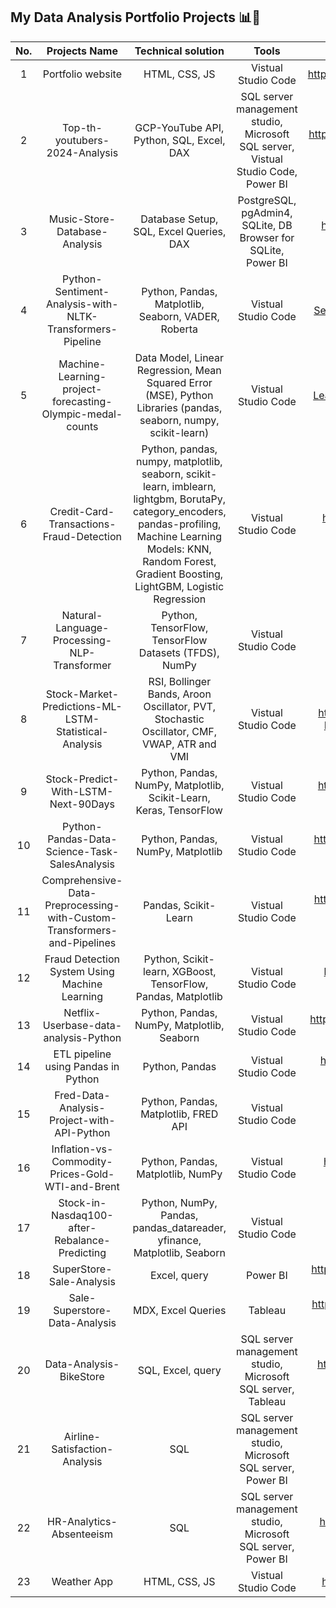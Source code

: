 ## My Data Analysis Portfolio Projects 📊💭

| No. | Projects Name | Technical solution | Tools | Link |
| :---:   | :---: | :---: | :---: | :---: |
| 1 | Portfolio website | HTML, CSS, JS | Vistual Studio Code | https://github.com/Kanangnut/kanangnut.github.io |
| 2 | Top-th-youtubers-2024-Analysis | GCP-YouTube API, Python, SQL, Excel, DAX | SQL server management studio, Microsoft SQL server, Vistual Studio Code, Power BI | https://github.com/Kanangnut/top-th-youtubers-2024 |
| 3 | Music-Store-Database-Analysis | Database Setup, SQL, Excel Queries, DAX | PostgreSQL, pgAdmin4, SQLite, DB Browser for SQLite, Power BI | https://github.com/Kanangnut/Music-Store-Database-Analysis |
| 4 | Python-Sentiment-Analysis-with-NLTK-Transformers-Pipeline | Python, Pandas, Matplotlib, Seaborn, VADER, Roberta | Vistual Studio Code | https://github.com/Kanangnut/Python-Sentiment-Analysis-with-NLTK-Transformers-Pipeline |
| 5 | Machine-Learning-project-forecasting-Olympic-medal-counts | Data Model, Linear Regression, Mean Squared Error (MSE), Python Libraries (pandas, seaborn, numpy, scikit-learn) | Vistual Studio Code | https://github.com/Kanangnut/Machine-Learning-project-forecasting-Olympic-medal-counts |
| 6 | Credit-Card-Transactions-Fraud-Detection | Python, pandas, numpy, matplotlib, seaborn, scikit-learn, imblearn, lightgbm, BorutaPy, category_encoders, pandas-profiling, Machine Learning Models: KNN, Random Forest, Gradient Boosting, LightGBM, Logistic Regression | Vistual Studio Code | https://github.com/Kanangnut/Credit-Card-Transactions-Fraud-Detection/tree/main |
| 7 | Natural-Language-Processing-NLP-Transformer | Python, TensorFlow, TensorFlow Datasets (TFDS), NumPy | Vistual Studio Code | https://github.com/Kanangnut/Natural-Language-Processing-NLP-Transformer |
| 8 | Stock-Market-Predictions-ML-LSTM-Statistical-Analysis | RSI, Bollinger Bands, Aroon Oscillator, PVT, Stochastic Oscillator, CMF, VWAP, ATR  and VMI | Vistual Studio Code | https://github.com/Kanangnut/Stock-Market-Predictions-ML-LSTM-Statistical-Analysis |
| 9 | Stock-Predict-With-LSTM-Next-90Days | Python, Pandas, NumPy, Matplotlib, Scikit-Learn, Keras, TensorFlow | Vistual Studio Code | https://github.com/Kanangnut/Stock-Predict-With-LSTM-Next-90Days |
| 10 | Python-Pandas-Data-Science-Task-SalesAnalysis | Python, Pandas, NumPy, Matplotlib | Vistual Studio Code | https://github.com/Kanangnut/Python-Pandas-Data-Science-Task-SalesAnalysis |
| 11 | Comprehensive-Data-Preprocessing-with-Custom-Transformers-and-Pipelines |Pandas, Scikit-Learn | Vistual Studio Code | https://github.com/Kanangnut/Comprehensive-Data-Preprocessing-with-Custom-Transformers-and-Pipelines |
| 12 | Fraud Detection System Using Machine Learning | Python, Scikit-learn, XGBoost, TensorFlow, Pandas, Matplotlib | Vistual Studio Code | https://github.com/Kanangnut/EDA-Credit-Classification-Using-ML |
| 13 | Netflix-Userbase-data-analysis-Python | Python, Pandas, NumPy, Matplotlib, Seaborn | Vistual Studio Code | https://github.com/Kanangnut/Netflix-Userbase-data-analysis-Python |
| 14 | ETL pipeline using Pandas in Python | Python, Pandas | Vistual Studio Code | https://github.com/Kanangnut/ETL-pipeline-using-Pandas-in-Python |
| 15 | Fred-Data-Analysis-Project-with-API-Python | Python, Pandas, Matplotlib, FRED API | Vistual Studio Code | https://github.com/Kanangnut/Fred-Data-Analysis-Project-with-API-Python |
| 16 | Inflation-vs-Commodity-Prices-Gold-WTI-and-Brent | Python, Pandas, Matplotlib, NumPy | Vistual Studio Code | https://github.com/Kanangnut/Inflation-vs-Commodity-Prices-Gold-WTI-and-Brent |
| 17 | Stock-in-Nasdaq100-after-Rebalance-Predicting | Python, NumPy, Pandas, pandas_datareader, yfinance, Matplotlib, Seaborn | Vistual Studio Code | https://github.com/Kanangnut/Stock-in-Nasdaq100-after-Rebalance-Predicting |
| 18 | SuperStore-Sale-Analysis | Excel, query | Power BI | https://github.com/Kanangnut/SuperStore-Sale-Analysis |
| 19 | Sale-Superstore-Data-Analysis | MDX, Excel Queries | Tableau | https://github.com/Kanangnut/Sale-Superstore-Data-Analysis-use-Tableau-and-DAX |
| 20 | Data-Analysis-BikeStore | SQL, Excel, query | SQL server management studio, Microsoft SQL server, Tableau | https://github.com/Kanangnut/Data-Analysis-BikeStore-SQL-Excel-Tableau |
| 21 | Airline-Satisfaction-Analysis | SQL | SQL server management studio, Microsoft SQL server, Power BI | https://github.com/Kanangnut/Airline-Satisfaction-Analysis-SQL |
| 22 | HR-Analytics-Absenteeism | SQL | SQL server management studio, Microsoft SQL server, Power BI | https://github.com/Kanangnut/HR-Analytics-Absenteeism-SQL |
| 23 | Weather App | HTML, CSS, JS | Vistual Studio Code | https://github.com/Kanangnut/Weather-App |





















